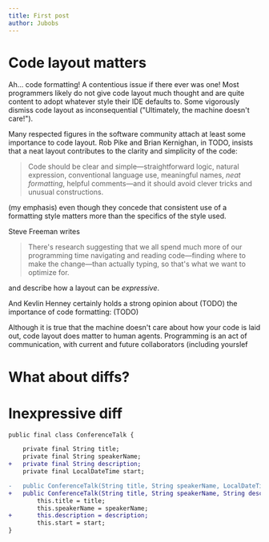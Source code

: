 ```yaml
---
title: First post
author: Jubobs
---
```


# Code layout matters

Ah... code formatting! A contentious issue if there ever was one!
Most programmers likely do not give code layout much thought and are quite
content to adopt whatever style their IDE defaults to.
Some vigorously dismiss code layout as inconsequential
("Ultimately, the machine doesn't care!").

Many respected figures in the software community attach at least some importance to code layout.
Rob Pike and Brian Kernighan, in TODO, insists that a neat layout
contributes to the clarity and simplicity of the code:

> Code should be clear and simple—straightforward logic, natural expression,
> conventional language use, meaningful names, *neat formatting*, helpful
> comments—and it should avoid clever tricks and unusual constructions.

(my emphasis)
even though they concede that consistent use of a formatting style matters
more than the specifics of the style used.

Steve Freeman writes

> There's research suggesting that we all spend much more of our programming
> time navigating and reading code—finding where to make the change—than
> actually typing, so that's what we want to optimize for.

and describe how a layout can be _expressive_.

And Kevlin Henney certainly holds a strong opinion about (TODO) the importance
of code formatting: (TODO)

Although it is true that the machine doesn't care about how your code is laid out,
code layout does matter to human agents. Programming is an act of communication,
with current and future collaborators (including yourslef

# What about diffs?

# Inexpressive diff
``` diff
public final class ConferenceTalk {

    private final String title;
    private final String speakerName;
+   private final String description;
    private final LocalDateTime start;

-   public ConferenceTalk(String title, String speakerName, LocalDateTime start) {
+   public ConferenceTalk(String title, String speakerName, String description, LocalDateTime start) {
        this.title = title;
        this.speakerName = speakerName;
+       this.description = description;
        this.start = start;
}
```
